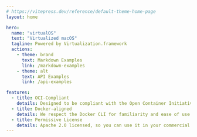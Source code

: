 ```yaml
---
# https://vitepress.dev/reference/default-theme-home-page
layout: home

hero:
  name: "virtualOS"
  text: "Virtualized macOS"
  tagline: Powered by Virtualization.framework
  actions:
    - theme: brand
      text: Markdown Examples
      link: /markdown-examples
    - theme: alt
      text: API Examples
      link: /api-examples

features:
  - title: OCI-Compliant
    details: Designed to be compliant with the Open Container Initiative (OCI) standards.
  - title: Docker-aligned
    details: We respect the Docker CLI for familiarity and ease of use.
  - title: Permissive License
    details: Apache 2.0 licensed, so you can use it in your commercial projects.
---
```


